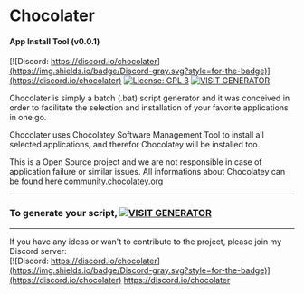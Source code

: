 # Chocolater
#### App Install Tool (v0.0.1)
[![Discord: https://discord.io/chocolater](https://img.shields.io/badge/Discord-gray.svg?style=for-the-badge)](https://discord.io/chocolater)
[![License: GPL 3](https://img.shields.io/badge/License-GPL%203-blue.svg?style=for-the-badge&colorB=177DC1&label=license)](LICENSE)
[![VISIT GENERATOR](https://img.shields.io/badge/Visit_Generator-gray.svg?style=for-the-badge)](https://rawcdn.githack.com/mariosemes/Chocolater/main/generator.html)

Chocolater is simply a batch (.bat) script generator and it was conceived in order to facilitate the selection and installation of your favorite applications in one go.

Chocolater uses Chocolatey Software Management Tool to install all selected applications, and therefor Chocolatey will be installed too.

This is a Open Source project and we are not responsible in case of application failure or similar issues. All informations about Chocolatey can be found here [community.chocolatey.org](https://community.chocolatey.org "community.chocolatey.org")

------------
### To generate your script, [![VISIT GENERATOR](https://img.shields.io/badge/Visit_Generator-gray.svg?style=for-the-badge)](https://rawcdn.githack.com/mariosemes/Chocolater/main/generator.html)

------------
If you have any ideas or wan't to contribute to the project, please join my Discord server:
<br />
[![Discord: https://discord.io/chocolater](https://img.shields.io/badge/Discord-gray.svg?style=for-the-badge)](https://discord.io/chocolater)
https://discord.io/chocolater
